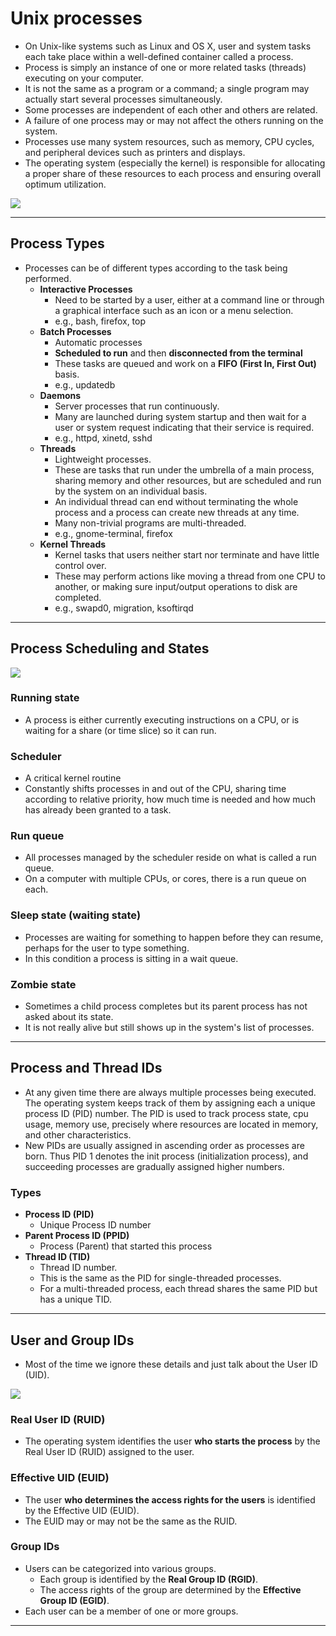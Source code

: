 # Unix processes
- On Unix-like systems such as Linux and OS X, user and system tasks each take place within a well-defined container called a process.
- Process is simply an instance of one or more related tasks (threads) executing on your computer.
- It is not the same as a program or a command; a single program may actually start several processes simultaneously.
- Some processes are independent of each other and others are related.
- A failure of one process may or may not affect the others running on the system.
- Processes use many system resources, such as memory, CPU cycles, and peripheral devices such as printers and displays.
- The operating system (especially the kernel) is responsible for allocating a proper share of these resources to each process and ensuring overall optimum utilization.

![](https://d37djvu3ytnwxt.cloudfront.net/asset-v1:LinuxFoundationX+LFS101x.2+1T2015+type@asset+block/LFS01_ch16_screen03.jpg)

---

## Process Types
- Processes can be of different types according to the task being performed.
    + **Interactive Processes**
        * Need to be started by a user, either at a command line or through a graphical interface such as an icon or a menu selection.    
        * e.g., bash, firefox, top
    + **Batch Processes**
        * Automatic processes
        * **Scheduled to run** and then **disconnected from the terminal**
        * These tasks are queued and work on a **FIFO (First In, First Out)** basis.
        * e.g., updatedb
    + **Daemons**
        * Server processes that run continuously.
        * Many are launched during system startup and then wait for a user or system request indicating that their service is required.   
        * e.g., httpd, xinetd, sshd
    + **Threads**
        * Lightweight processes.
        * These are tasks that run under the umbrella of a main process, sharing memory and other resources, but are scheduled and run by the system on an individual basis.
        * An individual thread can end without terminating the whole process and a process can create new threads at any time.
        * Many non-trivial programs are multi-threaded.    
        * e.g., gnome-terminal, firefox
    + **Kernel Threads**
        * Kernel tasks that users neither start nor terminate and have little control over.
        * These may perform actions like moving a thread from one CPU to another, or making sure input/output operations to disk are completed.
        * e.g., swapd0, migration, ksoftirqd

---

## Process Scheduling and States

![](https://d37djvu3ytnwxt.cloudfront.net/asset-v1:LinuxFoundationX+LFS101x.2+1T2015+type@asset+block/LFS01_ch16_screen05.jpg)

### Running state
- A process is either currently executing instructions on a CPU, or is waiting for a share (or time slice) so it can run.

### Scheduler
- A critical kernel routine
- Constantly shifts processes in and out of the CPU, sharing time according to relative priority, how much time is needed and how much has already been granted to a task.

### Run queue
- All processes managed by the scheduler reside on what is called a run queue.
- On a computer with multiple CPUs, or cores, there is a run queue on each.

### Sleep state (waiting state)
- Processes are waiting for something to happen before they can resume, perhaps for the user to type something.
- In this condition a process is sitting in a wait queue.

### Zombie state
- Sometimes a child process completes but its parent process has not asked about its state.
- It is not really alive but still shows up in the system's list of processes.

---

## Process and Thread IDs

- At any given time there are always multiple processes being executed. The operating system keeps track of them by assigning each a unique process ID (PID) number. The PID is used to track process state, cpu usage, memory use, precisely where resources are located in memory, and other characteristics.
- New PIDs are usually assigned in ascending order as processes are born. Thus PID 1 denotes the init process (initialization process), and succeeding processes are gradually assigned higher numbers.

### Types

- **Process ID (PID)**    
    - Unique Process ID number
- **Parent Process ID (PPID)**    
    - Process (Parent) that started this process
- **Thread ID (TID)**
    - Thread ID number.
    - This is the same as the PID for single-threaded processes.
    - For a multi-threaded process, each thread shares the same PID but has a unique TID.

---

## User and Group IDs
- Most of the time we ignore these details and just talk about the User ID (UID).

![](https://d37djvu3ytnwxt.cloudfront.net/asset-v1:LinuxFoundationX+LFS101x.2+1T2015+type@asset+block/LFS01_ch16_screen07.jpg)

### Real User ID (RUID)
- The operating system identifies the user **who starts the process** by the Real User ID (RUID) assigned to the user.

### Effective UID (EUID)
- The user **who determines the access rights for the users** is identified by the Effective UID (EUID).
- The EUID may or may not be the same as the RUID.

### Group IDs
- Users can be categorized into various groups.
    + Each group is identified by the **Real Group ID (RGID)**.
    + The access rights of the group are determined by the **Effective Group ID (EGID)**.
- Each user can be a member of one or more groups.

---
